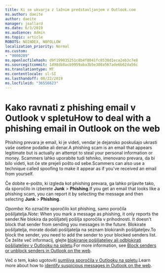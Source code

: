 ```yaml
---
title: Ki se ukvarja z lažnim predstavljanjem v Outlook.com
ms.author: daeite
author: daeite
manager: joallard
ms.date: 6/3/2019
ms.audience: Admin
ms.topic: article
ROBOTS: NOINDEX, NOFOLLOW
localization_priority: Normal
ms.custom:
- "9000289"
ms.openlocfilehash: d9f199035251c8b4f8041fc8530d1eca2eb3c7e8
ms.sourcegitcommit: 1d98db8acb9959aba3b5e308a567ade6b62da56c
ms.translationtype: MT
ms.contentlocale: sl-SI
ms.lasthandoff: 08/22/2019
ms.locfileid: "36556623"
---
```

# <a name="how-to-deal-with-a-phishing-email-in-outlook-on-the-web"></a><span data-ttu-id="54a26-102">Kako ravnati z phishing email v Outlook v spletu</span><span class="sxs-lookup"><span data-stu-id="54a26-102">How to deal with a phishing email in Outlook on the web</span></span>

<span data-ttu-id="54a26-103">Phishing prevara je email, ki je videti, vendar je dejansko poskušajo ukrasti vaše osebne podatke ali denar.</span><span class="sxs-lookup"><span data-stu-id="54a26-103">A phishing scam is an email that appears legitimate but is actually an attempt to steal your personal information or money.</span></span> <span data-ttu-id="54a26-104">Scammers lahko uporabite tudi tehniko, imenovano prevara, da bi bilo videti, kot če ste prejeli pošto od sebe.</span><span class="sxs-lookup"><span data-stu-id="54a26-104">Scammers can also use a technique called spoofing to make it appear as if you've received an email from yourself.</span></span>

<span data-ttu-id="54a26-105">Če dobite e-pošto, ki izgleda kot phishing prevara, ga lahko prijavite tako, da sporočilo in izberete **Junk** > **Phishing**.</span><span class="sxs-lookup"><span data-stu-id="54a26-105">If you get an email that looks like a phishing scam, you can report it by selecting the message and then selecting **Junk** > **Phishing**.</span></span>

<span data-ttu-id="54a26-106">*Opomba:* Ko označite sporočilo kot phishing, samo poročila pošiljatelja.</span><span class="sxs-lookup"><span data-stu-id="54a26-106">*Note:* When you mark a message as phishing, it only reports the sender.</span></span><span data-ttu-id="54a26-107">Ne blokira da pošiljatelj pošilja sporočila v prihodnosti.</span><span class="sxs-lookup"><span data-stu-id="54a26-107"> It doesn't block that sender from sending you messages in the future.</span></span> <span data-ttu-id="54a26-108">Blokirate pošiljatelja, morate dodati pošiljatelja na seznam blokiranih pošiljateljev.</span><span class="sxs-lookup"><span data-stu-id="54a26-108">To block the sender, you need to add the sender to your blocked senders list.</span></span> <span data-ttu-id="54a26-109">Če želite več informacij, glejte [blokiranje pošiljateljev ali odblokirati pošiljateljev v Outlooku na spletu](https://support.office.com/article/9bf812d4-6995-4d19-901a-76d6e26939b0).</span><span class="sxs-lookup"><span data-stu-id="54a26-109">For more information, see [Block senders or unblock senders in Outlook on the web](https://support.office.com/article/9bf812d4-6995-4d19-901a-76d6e26939b0).</span></span>

<span data-ttu-id="54a26-110">Več o tem, kako ugotoviti [sumljiva sporočila v Outlooku na spletu](https://support.office.com/article/3d44102b-6ce3-4f7c-a359-b623bec82206).</span><span class="sxs-lookup"><span data-stu-id="54a26-110">Learn more about how to [identify suspicious messages in Outlook on the web](https://support.office.com/article/3d44102b-6ce3-4f7c-a359-b623bec82206).</span></span>